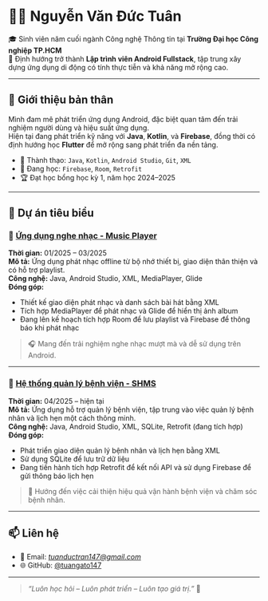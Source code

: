 # 👨‍💻 Nguyễn Văn Đức Tuân

🎓 Sinh viên năm cuối ngành Công nghệ Thông tin tại **Trường Đại học Công nghiệp TP.HCM**  
🎯 Định hướng trở thành **Lập trình viên Android Fullstack**, tập trung xây dựng ứng dụng di động có tính thực tiễn và khả năng mở rộng cao.

---

## 🚀 Giới thiệu bản thân

Mình đam mê phát triển ứng dụng Android, đặc biệt quan tâm đến trải nghiệm người dùng và hiệu suất ứng dụng.  
Hiện tại đang phát triển kỹ năng với **Java**, **Kotlin**, và **Firebase**, đồng thời có định hướng học **Flutter** để mở rộng sang phát triển đa nền tảng.

- 🔧 Thành thạo: `Java`, `Kotlin`, `Android Studio`, `Git`, `XML`
- 🌱 Đang học: `Firebase`, `Room`, `Retrofit`
- 🏆 Đạt học bổng học kỳ 1, năm học 2024–2025

---

## 📱 Dự án tiêu biểu

### 🎵 [Ứng dụng nghe nhạc - Music Player](https://github.com/tuangato147/MusicPL)  
**Thời gian:** 01/2025 – 03/2025  
**Mô tả:** Ứng dụng phát nhạc offline từ bộ nhớ thiết bị, giao diện thân thiện và có hỗ trợ playlist.  
**Công nghệ:** Java, Android Studio, XML, MediaPlayer, Glide  
**Đóng góp:**
- Thiết kế giao diện phát nhạc và danh sách bài hát bằng XML
- Tích hợp MediaPlayer để phát nhạc và Glide để hiển thị ảnh album
- Đang lên kế hoạch tích hợp Room để lưu playlist và Firebase để thông báo khi phát nhạc

> 🎧 Mang đến trải nghiệm nghe nhạc mượt mà và dễ sử dụng trên Android.

---

### 🏥 [Hệ thống quản lý bệnh viện - SHMS](https://github.com/tuangato147/SHMS)  
**Thời gian:** 04/2025 – hiện tại  
**Mô tả:** Ứng dụng hỗ trợ quản lý bệnh viện, tập trung vào việc quản lý bệnh nhân và lịch hẹn một cách thông minh.  
**Công nghệ:** Java, Android Studio, XML, SQLite, Retrofit (đang tích hợp)  
**Đóng góp:**
- Phát triển giao diện quản lý bệnh nhân và lịch hẹn bằng XML  
- Sử dụng SQLite để lưu trữ dữ liệu  
- Đang tiến hành tích hợp Retrofit để kết nối API và sử dụng Firebase để gửi thông báo lịch hẹn

> 🏥 Hướng đến việc cải thiện hiệu quả vận hành bệnh viện và chăm sóc bệnh nhân.

---

## 📫 Liên hệ

- 📧 Email: *tuanductran147@gmail.com*  
- 🌐 GitHub: [@tuangato147](https://github.com/tuangato147)

---

> *“Luôn học hỏi – Luôn phát triển – Luôn tạo giá trị.”* 🚀
